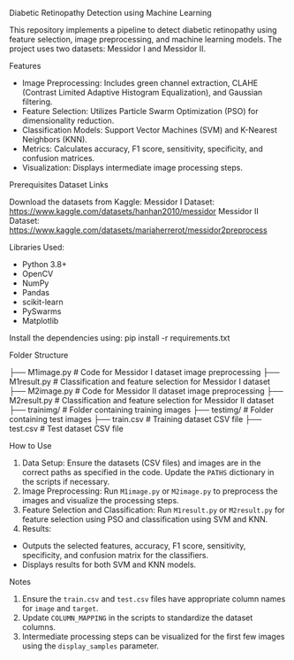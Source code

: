 Diabetic Retinopathy Detection using Machine Learning

This repository implements a pipeline to detect diabetic retinopathy using feature selection, image preprocessing, and machine learning models. The project uses two datasets: Messidor I and Messidor II.

Features

- Image Preprocessing: Includes green channel extraction, CLAHE (Contrast Limited Adaptive Histogram Equalization), and Gaussian filtering.
- Feature Selection: Utilizes Particle Swarm Optimization (PSO) for dimensionality reduction.
- Classification Models: Support Vector Machines (SVM) and K-Nearest Neighbors (KNN).
- Metrics: Calculates accuracy, F1 score, sensitivity, specificity, and confusion matrices.
- Visualization: Displays intermediate image processing steps.

Prerequisites
Dataset Links

Download the datasets from Kaggle:
Messidor I Dataset: https://www.kaggle.com/datasets/hanhan2010/messidor
Messidor II Dataset: https://www.kaggle.com/datasets/mariaherrerot/messidor2preprocess

Libraries Used:

- Python 3.8+
- OpenCV
- NumPy
- Pandas
- scikit-learn
- PySwarms
- Matplotlib

Install the dependencies using:
pip install -r requirements.txt

Folder Structure

├── M1image.py       # Code for Messidor I dataset image preprocessing
├── M1result.py      # Classification and feature selection for Messidor I dataset
├── M2image.py       # Code for Messidor II dataset image preprocessing
├── M2result.py      # Classification and feature selection for Messidor II dataset
├── trainimg/        # Folder containing training images
├── testimg/         # Folder containing test images
├── train.csv        # Training dataset CSV file
├── test.csv         # Test dataset CSV file

How to Use

1. Data Setup: Ensure the datasets (CSV files) and images are in the correct paths as specified in the code. Update the `PATHS` dictionary in the scripts if necessary.
2. Image Preprocessing: Run `M1image.py` or `M2image.py` to preprocess the images and visualize the processing steps.
3. Feature Selection and Classification: Run `M1result.py` or `M2result.py` for feature selection using PSO and classification using SVM and KNN.
4. Results:
- Outputs the selected features, accuracy, F1 score, sensitivity, specificity, and confusion matrix for the classifiers.
- Displays results for both SVM and KNN models.


Notes

1. Ensure the `train.csv` and `test.csv` files have appropriate column names for `image` and `target`.
2. Update `COLUMN_MAPPING` in the scripts to standardize the dataset columns.
3. Intermediate processing steps can be visualized for the first few images using the `display_samples` parameter.


